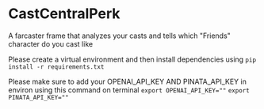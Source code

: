 # CastCentralPerk
A farcaster frame that analyzes your casts and tells which "Friends" character do you cast like

Please create a virtual environment and then install dependencies using
`pip install -r requirements.txt`

Please make sure to add your OPENAI_API_KEY AND PINATA_API_KEY in environ using this command on terminal
`export OPENAI_API_KEY=""`
`export PINATA_API_KEY=""`